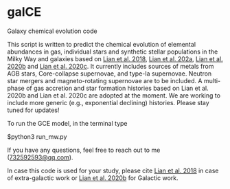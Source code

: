 # galCE
Galaxy chemical evolution code

This script is written to predict the chemical evolution of elemental abundances in gas, individual stars and synthetic stellar populations in the Milky Way and galaxies based on [Lian et al. 2018](https://ui.adsabs.harvard.edu/abs/2018MNRAS.474.1143L/abstract), [Lian et al. 202a](https://ui.adsabs.harvard.edu/abs/2020MNRAS.494.2561L/abstract), [Lian et al. 2020b](https://ui.adsabs.harvard.edu/abs/2020MNRAS.497.2371L/abstract) and [Lian et al. 2020c](https://ui.adsabs.harvard.edu/abs/2020MNRAS.497.3557L/abstract). It currently includes sources of metals from AGB stars, Core-collapse supernovae, and type-Ia supernovae. Neutron star mergers and magneto-rotating supernovae are to be included. A multi-phase of gas accretion and star formation histories based on Lian et al. 2020b and Lian et al. 2020c are adopted at the moment. We are working to include more generic (e.g., exponential declining) histories. Please stay tuned for updates! 

To run the GCE model, in the terminal type

$python3 run_mw.py

If you have any questions, feel free to reach out to me (732592593@qq.com). 

In case this code is used for your study, please cite [Lian et al. 2018](https://ui.adsabs.harvard.edu/abs/2018MNRAS.474.1143L/abstract) in case of extra-galactic work or [Lian et al. 2020b](https://ui.adsabs.harvard.edu/abs/2020MNRAS.497.2371L/abstract) for Galactic work. 
